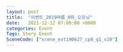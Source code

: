 ```yaml
---
layout: post
title:  "이벤트_2019여름_0화_오프닝"
date:   2021-12-12 07:00:00 +0000
categories: Event
Tags: Story Event
SceneCode: ["scene_evt190627_cp0_q1_s10"]
---
```

